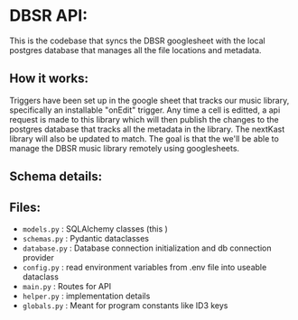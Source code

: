 # DBSR API:

This is the codebase that syncs the DBSR googlesheet with the local postgres database that manages all the file locations and metadata. 

## How it works:
Triggers have been set up in the google sheet that tracks our music library, specifically an installable "onEdit" trigger. Any time a cell is editted, a api request is made to this library which will then publish the changes to the postgres database that tracks all the metadata in the library. The nextKast library will also be updated to match. The goal is that the we'll be able to manage the DBSR music library remotely using googlesheets. 


## Schema details:

## Files:
- `models.py` : SQLAlchemy classes (this )
- `schemas.py` : Pydantic dataclasses
- `database.py` :  Database connection initialization and db connection provider
- `config.py` : read environment variables from .env file into useable dataclass
- `main.py` : Routes for API
- `helper.py` : implementation details 
- `globals.py` : Meant for program constants like ID3 keys